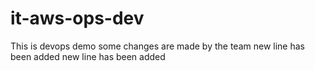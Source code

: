 # it-aws-ops-dev
This is devops demo
some changes are made by the team
 new line has been added
 new line has been added
